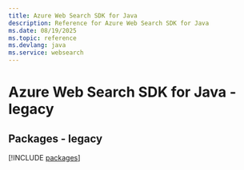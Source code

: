 ```yaml
---
title: Azure Web Search SDK for Java
description: Reference for Azure Web Search SDK for Java
ms.date: 08/19/2025
ms.topic: reference
ms.devlang: java
ms.service: websearch
---
```

# Azure Web Search SDK for Java - legacy
## Packages - legacy
[!INCLUDE [packages](web-search-index.md)]